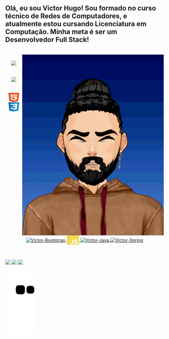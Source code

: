 <div align="center" style="display:inline">
    <h2 align="left">Olá, eu sou Victor Hugo! Sou formado no curso técnico de Redes de Computadores, e atualmente estou cursando Licenciatura em Computação. Minha meta é ser um Desenvolvedor Full Stack!</h2>
   
</div>
<br>
<div align="center">
   <img align="right" width= 450px alt="Victor-pic" src="https://github.com/TorugoMarega/TorugoMarega/blob/main/.github/workflows/victorgif.gif">
  <a href="https://github.com/TorugoMarega">
      <br>
  <img align="center"  height="180em" src="https://github-readme-stats.vercel.app/api?username=TorugoMarega&show_icons=true&theme=dracula&include_all_commits=true&count_private=true"/>
    <br><br><br>
  <img align="center" height="245em" src="https://github-readme-stats.vercel.app/api/top-langs/?username=TorugoMarega&layout=compact&langs_count=7&theme=dracula"/>
     <br><br><br>
</div>
<div align="center" style="display: inline_block">
  <img align="center" alt="Victor-HTML" height="30" width="40" src="https://raw.githubusercontent.com/devicons/devicon/master/icons/html5/html5-original.svg">
  <img align="center" alt="Victor-CSS" height="30" width="40" src="https://raw.githubusercontent.com/devicons/devicon/master/icons/css3/css3-original.svg">
  <img align="center" alt="Victor-Bootstrap" height="30" width="40" src="https://cdn.jsdelivr.net/gh/devicons/devicon/icons/bootstrap/bootstrap-plain.svg" />
  <img align="center" alt="Victor-Js" height="30" width="40" src="https://raw.githubusercontent.com/devicons/devicon/master/icons/javascript/javascript-plain.svg">
  <img align="center" alt="Victor-Java" height="30" width="40" src="https://cdn.icon-icons.com/icons2/2415/PNG/512/java_original_wordmark_logo_icon_146459.png"/>
  <img align="center" alt="Victor-Spring" height="30" width="40" src="https://cdn.jsdelivr.net/gh/devicons/devicon/icons/spring/spring-original.svg" />
    
</div>
  
  ##

<div>
    <br>
  <a href="https://www.linkedin.com/in/victor-hugom/"><img src="https://img.shields.io/badge/-LinkedIn-%230077B5?style=for-the-badge&logo=linkedin&logoColor=white" target="_blank"></a> 
  <a href="https://www.instagram.com/vhmarega/"><img src="https://img.shields.io/badge/-Instagram-%23E4405F?style=for-the-badge&logo=instagram&logoColor=white" target="_blank"></a>
  <a href="https://discord.com/users/Torugo#5054"><img src="https://img.shields.io/badge/Discord-7289DA?style=for-the-badge&logo=discord&logoColor=white" target="_blank"    </a> 
</a> 
</div>
    
##
    
  ![Snake animation](https://github.com/TorugoMarega/TorugoMarega/blob/output/github-contribution-grid-snake.svg)
  
